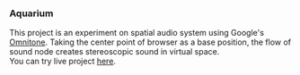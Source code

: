 ### Aquarium
This project is an experiment on spatial audio system using Google's [Omnitone](https://github.com/GoogleChrome/omnitone). Taking the center point of browser as a base position, the flow of sound node creates stereoscopic sound in virtual space.<br>
You can try live project [here](https://synthetic-ocean.parkjoohyun.com/).
